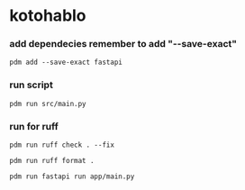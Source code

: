# kotohablo

### add dependecies remember to add "--save-exact"
`pdm add --save-exact fastapi`


### run script
`pdm run src/main.py`


### run for ruff

`pdm run ruff check . --fix`

`pdm run ruff format . `

`pdm run fastapi run app/main.py`